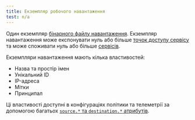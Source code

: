 ```yaml
---
title: Екземпляр робочого навантаження
test: n/a
---
```


Один екземпляр [бінарного файлу навантаження](/docs/reference/glossary/#workload). Екземпляр навантаження може експонувати нуль або більше [точок доступу сервісу](/docs/reference/glossary/#service-endpoint) та може споживати нуль або більше [сервісів](/docs/reference/glossary/#service).

Екземпляри навантаження мають кілька властивостей:

- Назва та простір імен
- Унікальний ID
- IP-адреса
- Мітки
- Принципал

Ці властивості доступні в конфігураціях політики та телеметрії за допомогою багатьох [`source.*` та `destination.*` атрибутів](https://istio.io/v1.6/docs/reference/config/policy-and-telemetry/attribute-vocabulary/).
